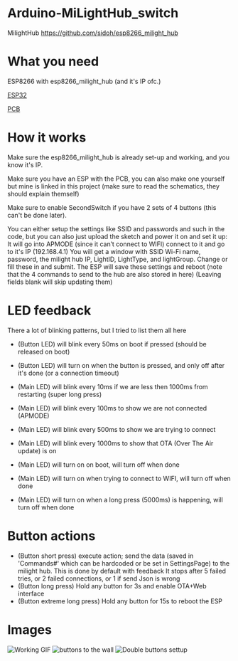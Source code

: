 # Arduino-MiLightHub_switch
 MilightHub https://github.com/sidoh/esp8266_milight_hub

# What you need
ESP8266 with esp8266_milight_hub (and it's IP ofc.)

[ESP32](https://dl.espressif.com/dl/package_esp32_index.json)

[PCB](https://easyeda.com/jellewietsma/smart-home-switch)

# How it works
Make sure the esp8266_milight_hub is already set-up and working, and you know it's IP.

Make sure you have an ESP with the PCB, you can also make one yourself but mine is linked in this project (make sure to read the schematics, they should explain themself)

Make sure to enable SecondSwitch if you have 2 sets of 4 buttons (this can't be done later).

You can either setup the settings like SSID and passwords and such in the code, but you can also just upload the sketch and power it on and set it up: 
It will go into APMODE (since it can’t connect to WIFI) connect to it and go to it's IP (192.168.4.1)
You will get a window with SSID Wi-Fi name, password, the milight hub IP, LightID, LightType, and lightGroup. Change or fill these in and submit. 
The ESP will save these settings and reboot (note that the 4 commands to send to the hub are also stored in here) (Leaving fields blank will skip updating them)

# LED feedback
There a lot of blinking patterns, but I tried to list them all here
- (Button LED) will blink every 50ms on boot if pressed (should be released on boot)
- (Button LED) will turn on when the button is pressed, and only off after it's done (or a connection timeout)

- (Main LED) will blink every 10ms if we are less then 1000ms from restarting (super long press)
- (Main LED) will blink every 100ms to show we are not connected (APMODE)
- (Main LED) will blink every 500ms to show we are trying to connect
- (Main LED) will blink every 1000ms to show that OTA (Over The Air update) is on
- (Main LED) will turn on on boot, will turn off when done
- (Main LED) will turn on when trying to connect to WIFI, will turn off when done
- (Main LED) will turn on when a long press (5000ms) is happening, will turn off when done

# Button actions
- (Button short press) execute action; send the data (saved in 'Commands#' which can be hardcoded or be set in SettingsPage) to the milight hub. This is done by default with feedback
It stops after 5 failed tries, or 2 failed connections, or 1 if send Json is wrong
- (Button long press) Hold any button for 3s and enable OTA+Web interface
- (Button extreme long press) Hold any button for 15s to reboot the ESP

# Images
![Working GIF](https://github.com/jellewie/Arduino-MiLightHub_switch/blob/master/Untitled%20Project.gif)
![buttons to the wall](https://raw.githubusercontent.com/jellewie/Arduino-MiLightHub_switch/master/3D/Single.jpg)
![Double buttons settup](https://raw.githubusercontent.com/jellewie/Arduino-MiLightHub_switch/master/3D/Double.jpg)
